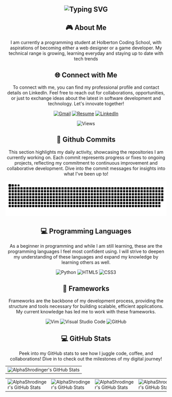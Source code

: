 <div align="center">
<h2><img src="https://readme-typing-svg.herokuapp.com?font=Jetbrains+mono&size=40&duration=3000&color=33FF33&center=true&vCenter=true&width=435&lines=Hey,+I'm+José!;Welcome...;to+my+Github!;" alt="Typing SVG"/></h2>
</div>
<div align="center">
    <h2> 🎮 About Me</h2>
    <p>I am currently a programming student at Holberton Coding School, with aspirations of becoming either a web designer or a game developer. My technical range is growing, learning everyday and staying up to date with tech trends</p>
</div>

<div align="center">
<h2 align="center" class="section-heading">🌐 Connect with Me</h2>
<p> To connect with me, you can find my professional profile and contact details on LinkedIn. Feel free to reach out for collaborations, opportunities, or just to exchange ideas about the latest in software development and technology. Let's innovate together! </p>

[![Gmail](https://img.shields.io/badge/Gmail-D14836?style=for-the-badge&logo=gmail&logoColor=white)](mailto:jose.angel.oquendo22@gmail.com)
[![Resume](https://img.shields.io/badge/RESUME-important?style=for-the-badge)](./José_Oquendo.pdf)
[![LinkedIn](https://img.shields.io/badge/linkedin-%230077B5.svg?style=for-the-badge&logo=linkedin&logoColor=white)](https://www.linkedin.com/in/jose-oquendo-b488a5328)

![Views](https://komarev.com/ghpvc/?username=jhonaRiver&style=for-the-badge)

</div>

<div align="center">
  <h2>🚀 Github Commits</h2>
    <p>This section highlights my daily activity, showcasing the repositories I am currently working on. Each commit represents progress or fixes to ongoing projects, reflecting my commitment to continuous improvement and collaborative development. Dive into the commit messages for insights into what I've been up to!</p>

![Snake animation](https://raw.githubusercontent.com/jhonaRiver/jhonaRiver/output/github-contribution-grid-snake-dark.svg)

</div>

<div align="center">
<h2 align="center" class="section-heading">💻 Programming Languages</h2>
<p> As a beginner in programming and while I am still learning, these are the programming languages I feel most confident using. I will strive to deepen my understanding of these languages and expand my knowledge by learning others as well.</p>

![Python](https://img.shields.io/badge/python-3670A0?style=for-the-badge&logo=python&logoColor=ffdd54)
![HTML5](https://img.shields.io/badge/html5-%23E34F26.svg?style=for-the-badge&logo=html5&logoColor=white)
![CSS3](https://img.shields.io/badge/css3-%231572B6.svg?style=for-the-badge&logo=css3&logoColor=white)
</div>

<div align="center">
<h2 align="center" class="section-heading">🔧 Frameworks</h2>
<p>Frameworks are the backbone of my development process, providing the structure and tools necessary for building scalable, efficient applications. My current knowledge has led me to work with these frameworks.</p>

![Vim](https://img.shields.io/badge/VIM-%2311AB00.svg?style=for-the-badge&logo=vim&logoColor=white)
![Visual Studio Code](https://img.shields.io/badge/Visual%20Studio%20Code-0078d7.svg?style=for-the-badge&logo=visual-studio-code&logoColor=white)
![GitHub](https://img.shields.io/badge/github-%23121011.svg?style=for-the-badge&logo=github&logoColor=white)
</div>

<div align="center">
<h2 align="center" class="section-heading"> 💻 GitHub Stats</h2>
<p>Peek into my GitHub stats to see how I juggle code, coffee, and collaborations! Dive in to check out the milestones of my digital journey!</p>

<table align="center" width="100%" height="100%">
    <tr>
       <td><img style="border: none;" src="https://github-profile-summary-cards.vercel.app/api/cards/profile-details?username=AlphaShrodinger&theme=github_dark" alt="AlphaShrodinger's GitHub Stats"/></td>
    </tr>
</table>

<table align="center" width="100%" height="100%">
    <tr>
        <td><img style="border: none;" src="https://github-profile-summary-cards.vercel.app/api/cards/stats?username=AlphaShrodinger&theme=github_dark" alt="AlphaShrodinger's GitHub Stats"/></td>
        <td><img style="border: none;" src="https://github-profile-summary-cards.vercel.app/api/cards/productive-time?username=AlphaShrodinger&theme=github_dark&utcOffset=10" alt="AlphaShrodinger's GitHub Stats"/></td>
        <td><img style="border: none;" src="https://github-profile-summary-cards.vercel.app/api/cards/repos-per-language?username=AlphaShrodinger&theme=github_dark" alt="AlphaShrodinger's GitHub Stats"/></td>
        <td><img style="border: none;" src="https://github-profile-summary-cards.vercel.app/api/cards/most-commit-language?username=AlphaShrodinger&theme=github_dark" alt="AlphaShrodinger's GitHub Stats"/></td>
    </tr>
</table>
</div>

